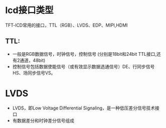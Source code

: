 #   lcd接口类型
TFT-lCD常用的接口，TTL（RGB）、LVDS、EDP、MIPI,HDMI 

##  TTL:
-   一般是RGB数据信号，时钟信号，控制信号   (分别是18bit和24bit TTL接口,还有2通道，48bit)
-   控制信号包括数据使能信号（或有效显示数据选通信号）DE、行同步信号HS、场同步信号VS。

#   LVDS
-   LVDS，即Low Voltage Differential Signaling，是一种低压差分信号技术接口
-   有数据差分和时钟差分信号组成


    
